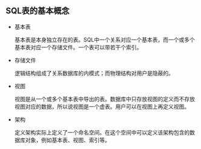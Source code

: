 ## SQL表的基本概念

- 基本表

  基本表是本身独立存在的表。SQL中一个关系对应一个基本表，而一个或多个基本表对应一个存储文件。一个表可以带若干个索引。

- 存储文件

  逻辑结构组成了关系数据库的内模式；而物理结构对用户是隐蔽的。

- 视图

  视图是从一个或多个基本表中导出的表。数据库中只存放视图的定义而不存放视图对应的数据，所以说视图是一个虚表。用户可以在视图上再定义视图。

- 架构

  定义架构实际上定义了一个命名空间。在这个空间中可以定义该架构包含的数据库对象，例如基本表、视图、索引等。

  ​